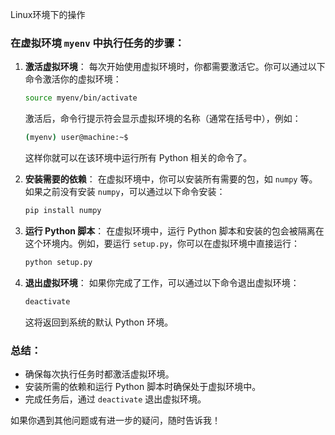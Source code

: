 Linux环境下的操作

### 在虚拟环境 `myenv` 中执行任务的步骤：

1. **激活虚拟环境**： 每次开始使用虚拟环境时，你都需要激活它。你可以通过以下命令激活你的虚拟环境：

   ```bash
   source myenv/bin/activate
   ```

   激活后，命令行提示符会显示虚拟环境的名称（通常在括号中），例如：

   ```bash
   (myenv) user@machine:~$
   ```

   这样你就可以在该环境中运行所有 Python 相关的命令了。

2. **安装需要的依赖**： 在虚拟环境中，你可以安装所有需要的包，如 `numpy` 等。如果之前没有安装 `numpy`，可以通过以下命令安装：

   ```bash
   pip install numpy
   ```

3. **运行 Python 脚本**： 在虚拟环境中，运行 Python 脚本和安装的包会被隔离在这个环境内。例如，要运行 `setup.py`，你可以在虚拟环境中直接运行：

   ```bash
   python setup.py
   ```

4. **退出虚拟环境**： 如果你完成了工作，可以通过以下命令退出虚拟环境：

   ```bash
   deactivate
   ```

   这将返回到系统的默认 Python 环境。

### 总结：

- 确保每次执行任务时都激活虚拟环境。
- 安装所需的依赖和运行 Python 脚本时确保处于虚拟环境中。
- 完成任务后，通过 `deactivate` 退出虚拟环境。

如果你遇到其他问题或有进一步的疑问，随时告诉我！
